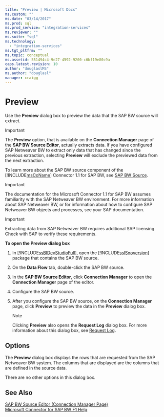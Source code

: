```yaml
---
title: "Preview | Microsoft Docs"
ms.custom: ""
ms.date: "03/14/2017"
ms.prod: sql
ms.prod_service: "integration-services"
ms.reviewer: ""
ms.suite: "sql"
ms.technology: 
  - "integration-services"
ms.tgt_pltfrm: ""
ms.topic: conceptual
ms.assetid: 551494c4-9e27-4592-9200-c6bf19e80c9a
caps.latest.revision: 10
author: "douglaslMS"
ms.author: "douglasl"
manager: craigg
---
```

# Preview
  Use the **Preview** dialog box to preview the data that the SAP BW source will extract.  
  
> [!IMPORTANT]  
>  The **Preview** option, that is available on the **Connection Manager** page of the **SAP BW Source Editor**, actually extracts data. If you have configured SAP Netweaver BW to extract only data that has changed since the previous extraction, selecting **Preview** will exclude the previewed data from the next extraction.  
  
 To learn more about the SAP BW source component of the [!INCLUDE[msCoName](../../includes/msconame-md.md)] Connector 1.1 for SAP BW, see [SAP BW Source](../../integration-services/data-flow/sap-bw-source.md).  
  
> [!IMPORTANT]  
>  The documentation for the Microsoft Connector 1.1 for SAP BW assumes familiarity with the SAP Netweaver BW environment. For more information about SAP Netweaver BW, or for information about how to configure SAP Netweaver BW objects and processes, see your SAP documentation.  
  
> [!IMPORTANT]  
>  Extracting data from SAP Netweaver BW requires additional SAP licensing. Check with SAP to verify these requirements.  
  
 **To open the Preview dialog box**  
  
1.  In [!INCLUDE[ssBIDevStudioFull](../../includes/ssbidevstudiofull-md.md)], open the [!INCLUDE[ssISnoversion](../../includes/ssisnoversion-md.md)] package that contains the SAP BW source.  
  
2.  On the **Data Flow** tab, double-click the SAP BW source.  
  
3.  In the **SAP BW Source Editor**, click **Connection Manager** to open the **Connection Manager** page of the editor.  
  
4.  Configure the SAP BW source.  
  
5.  After you configure the SAP BW source, on the **Connection Manager** page, click **Preview** to preview the data in the **Preview** dialog box.  
  
    > [!NOTE]  
    >  Clicking **Preview** also opens the **Request Log** dialog box. For more information about this dialog box, see [Request Log](../../integration-services/data-flow/request-log.md).  
  
## Options  
 The **Preview** dialog box displays the rows that are requested from the SAP Netweaver BW system. The columns that are displayed are the columns that are defined in the source data.  
  
 There are no other options in this dialog box.  
  
## See Also  
 [SAP BW Source Editor &#40;Connection Manager Page&#41;](../../integration-services/data-flow/sap-bw-source-editor-connection-manager-page.md)   
 [Microsoft Connector for SAP BW F1 Help](../../integration-services/microsoft-connector-for-sap-bw-f1-help.md)  
  
  

